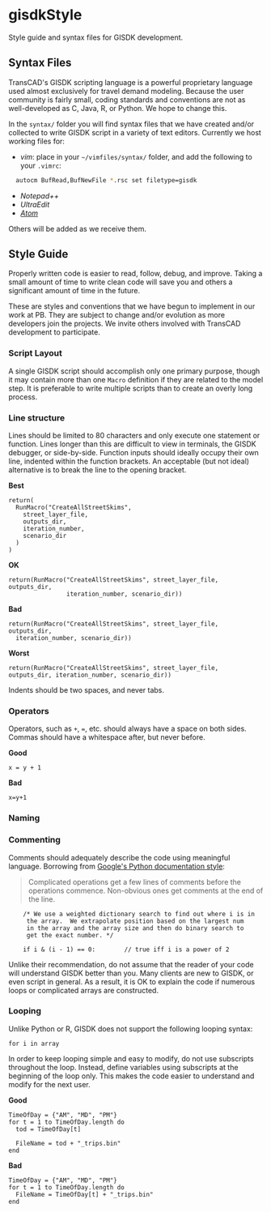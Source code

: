 gisdkStyle
==========

Style guide and syntax files for GISDK development.

## Syntax Files

TransCAD's GISDK scripting language is a powerful proprietary language used almost exclusively for travel demand modeling. Because the user community is fairly small, coding standards and conventions are not as well-developed as C, Java, R, or Python. We hope to change this.

In the `syntax/` folder you will find syntax files that we have created and/or collected to write GISDK script in a variety of text editors. Currently we host working files for:

  - *vim*: place in your `~/vimfiles/syntax/` folder, and add the following to your `.vimrc`:
  
  ```sh
    autocm BufRead,BufNewFile *.rsc set filetype=gisdk
  ```

  - *Notepad++*
  - *UltraEdit*
  - [*Atom*](https://atom.io/packages/language-gisdk)

Others will be added as we receive them.

## Style Guide

Properly written code is easier to read, follow, debug, and improve. Taking a small amount of time to write clean code will save you and others a significant amount of time in the future.

These are styles and conventions that we have begun to implement in our work at PB. They are subject to change and/or evolution as more developers join the projects. We invite others involved with TransCAD development to participate.



### Script Layout

A single GISDK script should accomplish only one primary purpose, though it may contain more than one `Macro` definition if they are related to the model step. It is preferable to write multiple scripts than to create an overly long process.

### Line structure

Lines should be limited to 80 characters and only execute one statement or function. Lines longer than this are difficult to view in terminals, the GISDK debugger, or side-by-side. Function inputs should ideally occupy their own line, indented within the function brackets. An acceptable (but not ideal) alternative is to break the line to the opening bracket.

**Best**

    return(
      RunMacro("CreateAllStreetSkims",
        street_layer_file,
        outputs_dir,
        iteration_number,
        scenario_dir
      )
    )

**OK**

    return(RunMacro("CreateAllStreetSkims", street_layer_file, outputs_dir,
                    iteration_number, scenario_dir))

**Bad**

    return(RunMacro("CreateAllStreetSkims", street_layer_file, outputs_dir,
      iteration_number, scenario_dir))

**Worst**

    return(RunMacro("CreateAllStreetSkims", street_layer_file, outputs_dir, iteration_number, scenario_dir))

Indents should be two spaces, and never tabs.


### Operators
Operators, such as `+`, `=`, etc. should always have a space on both sides. Commas should have a whitespace after, but never before.

**Good**

    x = y + 1

**Bad**

    x=y+1

### Naming


### Commenting

Comments should adequately describe the code using meaningful language.
Borrowing from [Google's Python documentation style](https://google-styleguide.googlecode.com/svn/trunk/pyguide.html#Comments):

>Complicated operations get a few lines of comments before the operations commence. Non-obvious ones get comments at the end of the line.

```
    /* We use a weighted dictionary search to find out where i is in
     the array.  We extrapolate position based on the largest num
     in the array and the array size and then do binary search to
     get the exact number. */

    if i & (i - 1) == 0:        // true iff i is a power of 2
```
Unlike their recommendation, do not assume that the reader of your code will understand GISDK better than you.  Many clients are new to GISDK, or even script in general.  As a result, it is OK to explain the code if numerous loops or complicated arrays are constructed.

### Looping

Unlike Python or R, GISDK does not support the following looping syntax:

    for i in array

In order to keep looping simple and easy to modify, do not use subscripts throughout the loop.  Instead, define variables using subscripts at the beginning of the loop only.  This makes the code easier to understand and modify for the next user.

**Good**
```
TimeOfDay = {"AM", "MD", "PM"}
for t = 1 to TimeOfDay.length do
  tod = TimeOfDay[t]

  FileName = tod + "_trips.bin"
end
```
**Bad**
```
TimeOfDay = {"AM", "MD", "PM"}
for t = 1 to TimeOfDay.length do
  FileName = TimeOfDay[t] + "_trips.bin"
end
```
